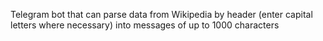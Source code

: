Telegram bot that can parse data from Wikipedia by header (enter capital letters where necessary) into messages of up to 1000 characters
